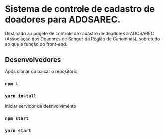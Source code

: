 # Sistema de controle de cadastro de doadores para ADOSAREC.

Destinado ao projeto de controle de cadastro de doadores à ADOSAREC (Associação dos Doadores de Sangue da Região de Canoinhas), sobretudo ao que é função do front-end.

## Desenvolvedores

Após clonar ou baixar o repositório

### `npm i`

### `yarn install`

Iniciar servidor de desnvolvimento

### `npm start`

### `yarn start`
